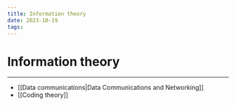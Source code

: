 ```yaml
---
title: Information theory
date: 2023-10-19
tags:
---
```


# Information theory

---

- [[Data communications|Data Communications and Networking]]
- [[Coding theory]]